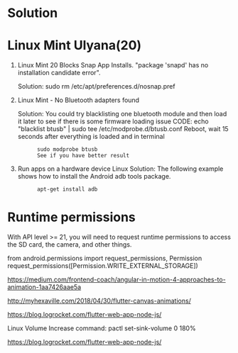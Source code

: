 # Solution

#   Linux Mint Ulyana(20)

1. Linux Mint 20 Blocks Snap App Installs. "package 'snapd' has no installation candidate error".

    Solution: sudo rm /etc/apt/preferences.d/nosnap.pref
 
2. Linux Mint - No Bluetooth adapters found

   Solution: You could try blacklisting one bluetooth module and then load it later to see if there is some firmware loading issue
             CODE: 
             echo "blacklist btusb" | sudo tee /etc/modprobe.d/btusb.conf
             Reboot, wait 15 seconds after everything is loaded and in terminal

             sudo modprobe btusb
             See if you have better result
             
 3. Run apps on a hardware device Linux
    Solution: The following example shows how to install the Android adb tools package.

              apt-get install adb
            
# Runtime permissions
With API level >= 21, you will need to request runtime permissions to access the SD card, the camera, and other things.
              
  from android.permissions import request_permissions, Permission
request_permissions([Permission.WRITE_EXTERNAL_STORAGE])


https://medium.com/frontend-coach/angular-in-motion-4-approaches-to-animation-1aa7426aae5a

http://myhexaville.com/2018/04/30/flutter-canvas-animations/

https://blog.logrocket.com/flutter-web-app-node-js/


Linux Volume Increase command:
pactl set-sink-volume 0 180%


https://blog.logrocket.com/flutter-web-app-node-js/
















